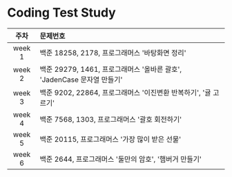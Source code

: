 # Coding Test Study

|주차|문제번호|
|:---:|:---|
|week 1|백준 18258, 2178, 프로그래머스 '바탕화면 정리'|
|week 2|백준 29279, 1461, 프로그래머스 '올바른 괄호', 'JadenCase 문자열 만들기'|
|week 3|백준 9202, 22864, 프로그래머스 '이진변환 반복하기', '귤 고르기'|
|week 4|백준 7568, 1303, 프로그래머스 '괄호 회전하기'|
|week 5|백준 20115, 프로그래머스 '가장 많이 받은 선물'|
|week 6|백준 2644, 프로그래머스 '둘만의 암호', '햄버거 만들기'|